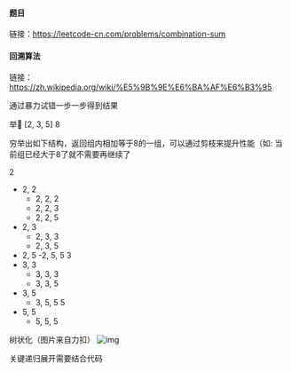 #### 题目

链接：https://leetcode-cn.com/problems/combination-sum


#### 回溯算法

链接：https://zh.wikipedia.org/wiki/%E5%9B%9E%E6%BA%AF%E6%B3%95

通过暴力试错一步一步得到结果

举🌰
[2, 3, 5] 8

穷举出如下结构，返回组内相加等于8的一组，可以通过剪枝来提升性能（如: 当前组已经大于8了就不需要再继续了

2
  - 2, 2
    - 2, 2, 2
    - 2, 2, 3
    - 2, 2, 5
  - 2, 3
    - 2, 3, 3
    - 2, 3, 5
  - 2, 5
    -2, 5, 5
3
  - 3, 3
    - 3, 3, 3
    - 3, 3, 5
  - 3, 5
    - 3, 5, 5
5
  - 5, 5
    - 5, 5, 5

树状化（图片来自力扣）
![img](https://assets.leetcode-cn.com/solution-static/39/39_fig1.png)

关键递归展开需要结合代码
